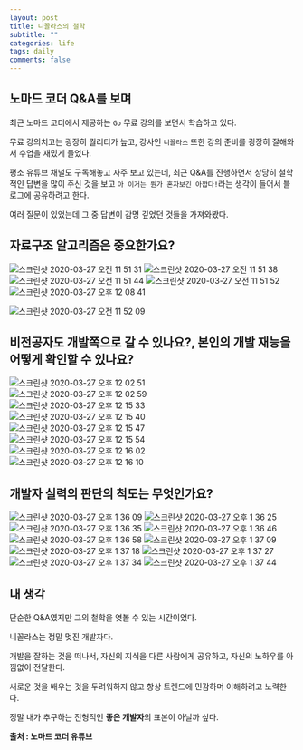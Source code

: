 ```yaml
---
layout: post
title: 니꼴라스의 철학
subtitle: ""
categories: life
tags: daily
comments: false
---
```


## 노마드 코더 Q&A를 보며

최근 노마드 코더에서 제공하는 `Go` 무료 강의를 보면서 학습하고 있다.

무료 강의치고는 굉장히 퀄리티가 높고, 강사인 `니꼴라스` 또한 강의 준비를 굉장히 잘해와서 수업을 재밌게 들었다.

평소 유튜브 채널도 구독해놓고 자주 보고 있는데, 최근 Q&A를 진행하면서 상당히 철학적인 답변을 많이 주신 것을 보고 `아 이거는 뭔가 혼자보긴 아깝다!`라는 생각이 들어서 블로그에 공유하려고 한다.

여러 질문이 있었는데 그 중 답변이 감명 깊었던 것들을 가져와봤다.

## 자료구조 알고리즘은 중요한가요?

![스크린샷 2020-03-27 오전 11 51 31](https://user-images.githubusercontent.com/43809168/77717250-4f9bd380-7023-11ea-94d4-5185f3cd9531.png)
![스크린샷 2020-03-27 오전 11 51 38](https://user-images.githubusercontent.com/43809168/77717257-54608780-7023-11ea-94c0-72125bae3007.png)
![스크린샷 2020-03-27 오전 11 51 44](https://user-images.githubusercontent.com/43809168/77717258-54f91e00-7023-11ea-8dd9-74106bc4559f.png)
![스크린샷 2020-03-27 오전 11 51 52](https://user-images.githubusercontent.com/43809168/77717259-5591b480-7023-11ea-8cdf-144ea5ebe1c2.png)
![스크린샷 2020-03-27 오후 12 08 41](https://user-images.githubusercontent.com/43809168/77717401-ba4d0f00-7023-11ea-99c2-76c5f2bc742f.png)

![스크린샷 2020-03-27 오전 11 52 09](https://user-images.githubusercontent.com/43809168/77717260-562a4b00-7023-11ea-9728-cf1dd506d6bb.png)

## 비전공자도 개발쪽으로 갈 수 있나요?, 본인의 개발 재능을 어떻게 확인할 수 있나요?

![스크린샷 2020-03-27 오후 12 02 51](https://user-images.githubusercontent.com/43809168/77717837-c5546f00-7024-11ea-9492-d0dc3f3f3d6a.png)
<br>
![스크린샷 2020-03-27 오후 12 02 59](https://user-images.githubusercontent.com/43809168/77717854-cbe2e680-7024-11ea-8108-b8bff586762f.png)
<br>
![스크린샷 2020-03-27 오후 12 15 33](https://user-images.githubusercontent.com/43809168/77717859-cd141380-7024-11ea-909c-b57e6311f820.png)
<br>
![스크린샷 2020-03-27 오후 12 15 40](https://user-images.githubusercontent.com/43809168/77717860-cdacaa00-7024-11ea-9897-c22a078746e2.png)
<br>
![스크린샷 2020-03-27 오후 12 15 47](https://user-images.githubusercontent.com/43809168/77717863-ce454080-7024-11ea-9f86-e42ad7151f41.png)
<br>
![스크린샷 2020-03-27 오후 12 15 54](https://user-images.githubusercontent.com/43809168/77717865-ceddd700-7024-11ea-9412-078dfd6eb715.png)
<br>
![스크린샷 2020-03-27 오후 12 16 02](https://user-images.githubusercontent.com/43809168/77717867-cf766d80-7024-11ea-8a01-03da019df288.png)
<br>
![스크린샷 2020-03-27 오후 12 16 10](https://user-images.githubusercontent.com/43809168/77717869-d00f0400-7024-11ea-902a-bce2bd2ec8d6.png)

## 개발자 실력의 판단의 척도는 무엇인가요?

![스크린샷 2020-03-27 오후 1 36 09](https://user-images.githubusercontent.com/43809168/77722113-2a619200-7030-11ea-883e-0088416b0151.png)
![스크린샷 2020-03-27 오후 1 36 25](https://user-images.githubusercontent.com/43809168/77722120-2fbedc80-7030-11ea-8aa9-ffc3ee3f2b0e.png)
![스크린샷 2020-03-27 오후 1 36 35](https://user-images.githubusercontent.com/43809168/77722122-30577300-7030-11ea-801e-0e53cc8229c1.png)
![스크린샷 2020-03-27 오후 1 36 46](https://user-images.githubusercontent.com/43809168/77722124-30f00980-7030-11ea-9ec6-1c4ac697010e.png)
![스크린샷 2020-03-27 오후 1 36 58](https://user-images.githubusercontent.com/43809168/77722126-3188a000-7030-11ea-84d9-428e434d131a.png)
![스크린샷 2020-03-27 오후 1 37 09](https://user-images.githubusercontent.com/43809168/77722128-32213680-7030-11ea-8230-f28b04eb5056.png)
![스크린샷 2020-03-27 오후 1 37 18](https://user-images.githubusercontent.com/43809168/77722129-32b9cd00-7030-11ea-883c-78b7ceef268e.png)
![스크린샷 2020-03-27 오후 1 37 27](https://user-images.githubusercontent.com/43809168/77722131-33526380-7030-11ea-9be6-5af0c88ea723.png)
![스크린샷 2020-03-27 오후 1 37 34](https://user-images.githubusercontent.com/43809168/77722132-33eafa00-7030-11ea-8674-87acb861d995.png)
![스크린샷 2020-03-27 오후 1 37 44](https://user-images.githubusercontent.com/43809168/77722134-33eafa00-7030-11ea-8733-ffa352290995.png)

## 내 생각

단순한 Q&A였지만 그의 철학을 엿볼 수 있는 시간이었다.

니꼴라스는 정말 멋진 개발자다.

개발을 잘하는 것을 떠나서, 자신의 지식을 다른 사람에게 공유하고, 자신의 노하우를 아낌없이 전달한다.

새로운 것을 배우는 것을 두려워하지 않고 항상 트렌드에 민감하며 이해하려고 노력한다.

정말 내가 추구하는 전형적인 **좋은 개발자**의 표본이 아닐까 싶다.

**출처 : 노마드 코더 유튜브**
